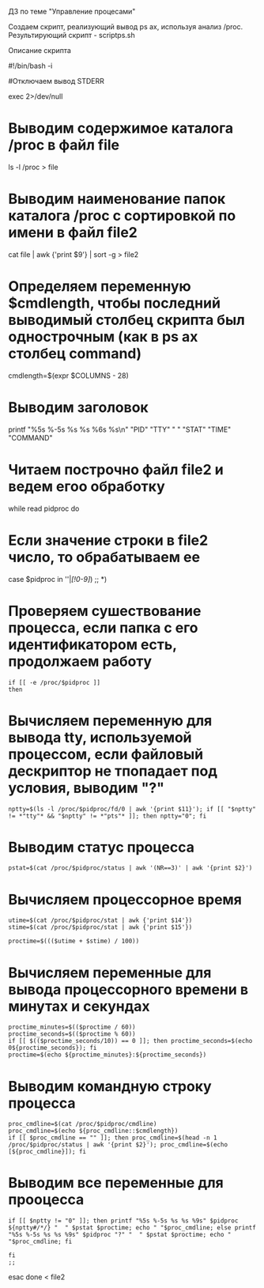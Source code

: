 ДЗ по теме "Управление процесами"

Создаем скрипт, реализующий вывод ps ax, используя анализ /proc.
Результирующий скрипт - scriptps.sh

Описание скрипта

#!/bin/bash -i

#Отключаем вывод STDERR

exec 2>/dev/null

# Выводим содержимое каталога /proc в файл file

ls -l /proc > file

# Выводим наименование папок каталога /proc с сортировкой по имени в файл file2

cat file | awk {'print $9'} | sort -g > file2

# Определяем переменную $cmdlength, чтобы последний выводимый столбец скрипта был однострочным (как в ps ax столбец command)

cmdlength=$(expr $COLUMNS - 28)

# Выводим заголовок

printf "%5s %-5s %s %s %6s %s\n" "PID" "TTY" "  " "STAT" "TIME" "COMMAND"


# Читаем построчно файл file2 и ведем егоо обработку

while read pidproc
do 

# Если значение строки в file2 число, то обрабатываем ее

case $pidproc in
    ''|*[!0-9]*) ;;
    *)
# Проверяем сушествование процесса, если папка с его идентификатором есть, продолжаем работу
    if [[ -e /proc/$pidproc ]]
    then

# Вычисляем переменную для вывода tty, используемой процессом, если файловый дескриптор не тпопадает под условия, выводим "?"    
    nptty=$(ls -l /proc/$pidproc/fd/0 | awk '{print $11}'); if [[ "$nptty" != *"tty"* && "$nptty" != *"pts"* ]]; then nptty="0"; fi
    
# Выводим статус процесса

    pstat=$(cat /proc/$pidproc/status | awk '(NR==3)' | awk '{print $2}')
    
# Вычисляем процессорное время
    utime=$(cat /proc/$pidproc/stat | awk {'print $14'})
    stime=$(cat /proc/$pidproc/stat | awk {'print $15'})
 
    proctime=$((($utime + $stime) / 100))

# Вычисляем переменные для вывода процессорного времени в минутах и секундах    
    proctime_minutes=$(($proctime / 60))
    proctime_seconds=$(($proctime % 60))
    if [[ $(($proctime_seconds/10)) == 0 ]]; then proctime_seconds=$(echo 0${proctime_seconds}); fi 
    proctime=$(echo ${proctime_minutes}:${proctime_seconds})
    
# Выводим командную строку процесса    

    proc_cmdline=$(cat /proc/$pidproc/cmdline)
    proc_cmdline=$(echo ${proc_cmdline::$cmdlength})
    if [[ $proc_cmdline == "" ]]; then proc_cmdline=$(head -n 1 /proc/$pidproc/status | awk '{print $2}'); proc_cmdline=$(echo [${proc_cmdline}]); fi 
    


# Выводим все переменные для прооцесса

    if [[ $nptty != "0" ]]; then printf "%5s %-5s %s %s %9s" $pidproc ${nptty#/*/} "  " $pstat $proctime; echo " "$proc_cmdline; else printf "%5s %-5s %s %s %9s" $pidproc "?" "  " $pstat $proctime; echo " "$proc_cmdline; fi
    
    fi
    ;;
esac
done < file2  
